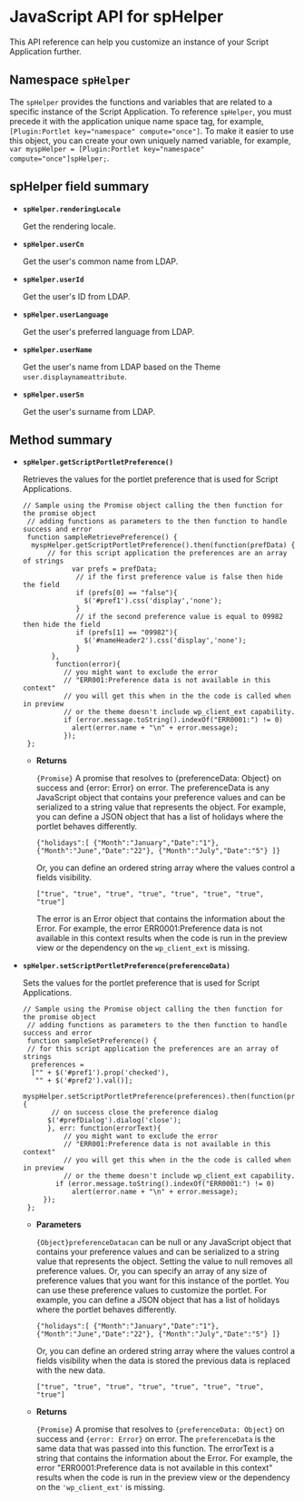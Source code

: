 # JavaScript API for spHelper

This API reference can help you customize an instance of your Script Application further.

## Namespace `spHelper`

The `spHelper` provides the functions and variables that are related to a specific instance of the Script Application. To reference `spHelper`, you must precede it with the application unique name space tag, for example, `[Plugin:Portlet key="namespace" compute="once"]`. To make it easier to use this object, you can create your own uniquely named variable, for example, `var myspHelper = [Plugin:Portlet key="namespace" compute="once"]spHelper;`.

## spHelper field summary

-   **`spHelper.renderingLocale`**

    Get the rendering locale.

-   **`spHelper.userCn`**

    Get the user's common name from LDAP.

-   **`spHelper.userId`**

    Get the user's ID from LDAP.

-   **`spHelper.userLanguage`**

    Get the user's preferred language from LDAP.

-   **`spHelper.userName`**

    Get the user's name from LDAP based on the Theme `user.displaynameattribute`.

-   **`spHelper.userSn`**

    Get the user's surname from LDAP.


## Method summary

-   **`spHelper.getScriptPortletPreference()`**

    Retrieves the values for the portlet preference that is used for Script Applications.

    ```
    // Sample using the Promise object calling the then function for the promise object
     // adding functions as parameters to the then function to handle success and error 
     function sampleRetrievePreference() {
      myspHelper.getScriptPortletPreference().then(function(prefData) {
          // for this script application the preferences are an array of strings
      			var prefs = prefData;  
                 // if the first preference value is false then hide the field
                 if (prefs[0] == "false"){
                   $('#pref1').css('display','none');
                 }
                 // if the second preference value is equal to 09982 then hide the field
                 if (prefs[1] == "09982"){
                   $('#nameHeader2').css('display','none');
                 }
           },
            function(error){
              // you might want to exclude the error 
              // "ERR001:Preference data is not available in this context"
              // you will get this when in the the code is called when in preview
              // or the theme doesn't include wp_client_ext capability.
              if (error.message.toString().indexOf("ERR0001:") != 0)
    			alert(error.name + "\n" + error.message);
        	  });
     };
    ```

    -   **Returns**

        `{Promise}` A promise that resolves to \{preferenceData: Object\} on success and \{error: Error\} on error. The preferenceData is any JavaScript object that contains your preference values and can be serialized to a string value that represents the object. For example, you can define a JSON object that has a list of holidays where the portlet behaves differently.

        ```
        {"holidays":[ {"Month":"January","Date":"1"}, 
        {"Month":"June","Date":"22"}, {"Month":"July","Date":"5"} ]}
        ```

        Or, you can define an ordered string array where the values control a fields visibility.

        ```
        ["true", "true", "true", "true", "true", "true", "true", "true"]
        ```

        The error is an Error object that contains the information about the Error. For example, the error ERR0001:Preference data is not available in this context results when the code is run in the preview view or the dependency on the `wp_client_ext` is missing.

-   **`spHelper.setScriptPortletPreference(preferenceData)`**

    Sets the values for the portlet preference that is used for Script Applications.

    ```
    // Sample using the Promise object calling the then function for the promise object
     // adding functions as parameters to the then function to handle success and error 
     function sampleSetPreference() {
     // for this script application the preferences are an array of strings
      preferences =
      ["" + $('#pref1').prop('checked'),
       "" + $('#pref2').val()];
      myspHelper.setScriptPortletPreference(preferences).then(function(prefData){
           // on success close the preference dialog
          $('#prefDialog').dialog('close');
          }, err: function(errorText){
              // you might want to exclude the error 
              // "ERR001:Preference data is not available in this context"
              // you will get this when in the the code is called when in preview
              // or the theme doesn't include wp_client_ext capability.
    		if (error.message.toString().indexOf("ERR0001:") != 0)
    			alert(error.name + "\n" + error.message);
         });
     };
    ```

    -   **Parameters**

        `{Object}preferenceDatacan` can be null or any JavaScript object that contains your preference values and can be serialized to a string value that represents the object. Setting the value to null removes all preference values. Or, you can specify an array of any size of preference values that you want for this instance of the portlet. You can use these preference values to customize the portlet. For example, you can define a JSON object that has a list of holidays where the portlet behaves differently.

        ```
        {"holidays":[ {"Month":"January","Date":"1"}, 
        {"Month":"June","Date":"22"}, {"Month":"July","Date":"5"} ]}
        ```

        Or, you can define an ordered string array where the values control a fields visibility when the data is stored the previous data is replaced with the new data.

        ```
        ["true", "true", "true", "true", "true", "true", "true", "true"]
        ```

    -   **Returns**

        `{Promise}` A promise that resolves to `{preferenceData: Object}` on success and `{error: Error}` on error. The `preferenceData` is the same data that was passed into this function. The errorText is a string that contains the information about the Error. For example, the error "ERR0001:Preference data is not available in this context" results when the code is run in the preview view or the dependency on the `'wp_client_ext'` is missing.


